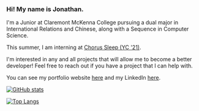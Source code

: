 ### Hi! My name is Jonathan.

I'm a Junior at Claremont McKenna College pursuing a dual major in International Relations and Chinese, along with a Sequence in Computer Science.

This summer, I am interning at [Chorus Sleep (YC '21)](https://www.chorussleep.com/).

I'm interested in any and all projects that will allow me to become a better developer! Feel free to reach out if you have a project that I can help with.

You can see my portfolio website [here](http://jbecker.me) and my LinkedIn [here](https://www.linkedin.com/in/jonathan-becker-593069238/).

[![GitHub stats](https://github-readme-stats.vercel.app/api?username=jbecker7)](https://github.com/jbecker7/github-readme-stats)

[![Top Langs](https://github-readme-stats.vercel.app/api/top-langs/?username=jbecker7)](https://github.com/jbecker7/github-readme-stats)

